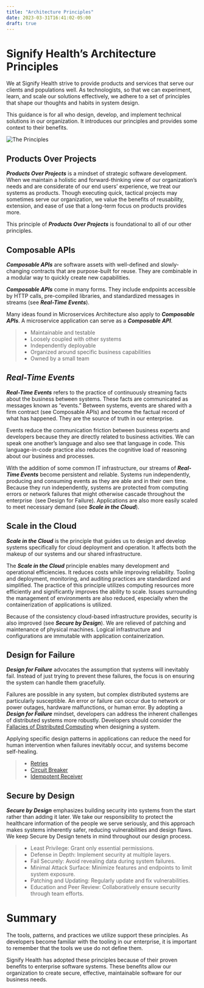 ```yaml
---
title: "Architecture Principles"
date: 2023-03-31T16:41:02-05:00
draft: true
---
```

# Signify Health’s Architecture Principles

We at Signify Health strive to provide products and services that serve our clients and populations well. As technologists, so that we can experiment, learn, and scale our solutions effectively, we adhere to a set of principles that shape our thoughts and habits in system design.

This guidance is for all who design, develop, and implement technical solutions in our organization. It introduces our principles and provides some context to their benefits.

![The Principles](../images/principles.png)

## Products Over Projects

***Products Over Projects*** is a mindset of strategic software development. When we maintain a holistic and forward-thinking view of our organization’s needs and are considerate of our end users’ experience, we treat our systems as products. Though executing quick, tactical projects may sometimes serve our organization, we value the benefits of reusability, extension, and ease of use that a long-term focus on products provides more.

This principle of ***Products Over Projects*** is foundational to all of our other principles.


## Composable APIs

***Composable APIs*** are software assets with well-defined and slowly-changing contracts that are purpose-built for reuse. They are combinable in a modular way to quickly create new capabilities.

***Composable APIs*** come in many forms. They include endpoints accessible by HTTP calls, pre-compiled libraries, and standardized messages in streams (see ***Real-Time Events***).

 Many ideas found in Microservices Architecture also apply to ***Composable APIs***. A microservice application can serve as a ***Composable API***.

>- Maintainable and testable
>- Loosely coupled with other systems
>- Independently deployable
>- Organized around specific business capabilities
>- Owned by a small team


## ***Real-Time Events***

***Real-Time Events*** refers to the practice of continuously streaming facts about the business between systems. These facts are communicated as messages known as “events.” Between systems, events are shared with a firm contract (see Composable APIs) and become the factual record of what has happened. They are the source of truth in our enterprise.

Events reduce the communication friction between business experts and developers because they are directly related to business activities. We can speak one another’s language and also see that language in code. This language-in-code practice also reduces the cognitive load of reasoning about our business and processes.

With the addition of some common IT infrastructure, our streams of ***Real-Time Events*** become persistent and reliable. Systems run independently, producing and consuming events as they are able and in their own time. Because they run independently, systems are protected from computing errors or network failures that might otherwise cascade throughout the enterprise  (see Design for Failure). Applications are also more easily scaled to meet necessary demand (see ***Scale in the Cloud***).


## Scale in the Cloud

***Scale in the Cloud*** is the principle that guides us to design and develop systems specifically for cloud deployment and operation. It affects both the makeup of our systems and our shared infrastructure.

The ***Scale in the Cloud*** principle enables many development and operational efficiencies. It reduces costs while improving reliability. Tooling and deployment, monitoring, and auditing practices are standardized and simplified. The practice of this principle utilizes computing resources more efficiently and significantly improves the ability to scale. Issues surrounding the management of environments are also reduced, especially when the containerization of applications is utilized.

Because of the consistency cloud-based infrastructure provides, security is also improved (see ***Secure by Design***). We are relieved of patching and maintenance of physical machines. Logical infrastructure and configurations are immutable with application containerization.


## Design for Failure

***Design for Failure*** advocates the assumption that systems will inevitably fail. Instead of just trying to prevent these failures, the focus is on ensuring the system can handle them gracefully.

Failures are possible in any system, but complex distributed systems are particularly susceptible. An error or failure can occur due to network or power outages, hardware malfunctions, or human error. By adopting a ***Design for Failure*** mindset, developers can address the inherent challenges of distributed systems more robustly. Developers should consider the [Fallacies of Distributed Computing](https://en.wikipedia.org/wiki/Fallacies_of_distributed_computing) when designing a system.

Applying specific design patterns in applications can reduce the need for human intervention when failures inevitably occur, and systems become self-healing.


>- [Retries](https://learn.microsoft.com/en-us/azure/architecture/patterns/retry)
>- [Circuit Breaker](https://martinfowler.com/bliki/CircuitBreaker.html)
>- [Idempotent Receiver](https://martinfowler.com/articles/patterns-of-distributed-systems/idempotent-receiver.html)


## Secure by Design

***Secure by Design*** emphasizes building security into systems from the start rather than adding it later. We take our responsibility to protect the healthcare information of the people we serve seriously, and this approach makes systems inherently safer, reducing vulnerabilities and design flaws. We keep Secure by Design tenets in mind throughout our design process.


>- Least Privilege: Grant only essential permissions.
>- Defense in Depth: Implement security at multiple layers.
>- Fail Securely: Avoid revealing data during system failures.
>- Minimal Attack Surface: Minimize features and endpoints to limit system exposure.
>- Patching and Updating: Regularly update and fix vulnerabilities.
>- Education and Peer Review: Collaboratively ensure security through team efforts.


# Summary

The tools, patterns, and practices we utilize support these principles. As developers become familiar with the tooling in our enterprise, it is important to remember that the tools we use do not define them.

Signify Health has adopted these principles because of their proven benefits to enterprise software systems. These benefits allow our organization to create secure, effective, maintainable software for our business needs.
